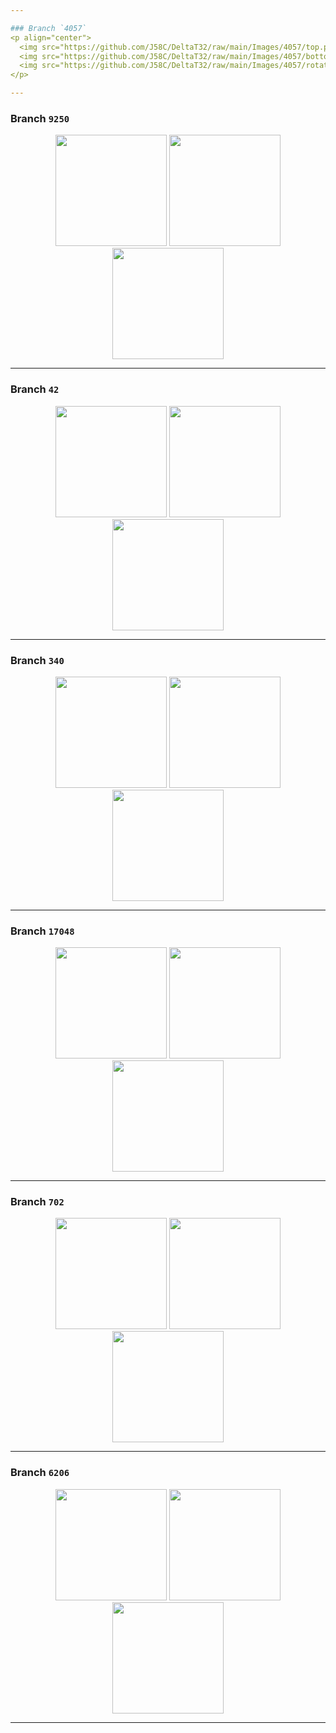 ```yaml
---

### Branch `4057`
<p align="center">
  <img src="https://github.com/J58C/DeltaT32/raw/main/Images/4057/top.png" height="178">
  <img src="https://github.com/J58C/DeltaT32/raw/main/Images/4057/bottom.png" height="178">
  <img src="https://github.com/J58C/DeltaT32/raw/main/Images/4057/rotating.gif" height="178">
</p>

---
```


### Branch `9250`
<p align="center">
  <img src="https://github.com/J58C/DeltaT32/raw/main/Images/9250/top.png" height="178">
  <img src="https://github.com/J58C/DeltaT32/raw/main/Images/9250/bottom.png" height="178">
  <img src="https://github.com/J58C/DeltaT32/raw/main/Images/9250/rotating.gif" height="178">
</p>

---

### Branch `42`
<p align="center">
  <img src="https://github.com/J58C/DeltaT32/raw/main/Images/42/top.png" height="178">
  <img src="https://github.com/J58C/DeltaT32/raw/main/Images/42/bottom.png" height="178">
  <img src="https://github.com/J58C/DeltaT32/raw/main/Images/42/rotating.gif" width="178">
</p>

---

### Branch `340`
<p align="center">
  <img src="https://github.com/J58C/DeltaT32/raw/main/Images/340/top.png" height="178">
  <img src="https://github.com/J58C/DeltaT32/raw/main/Images/340/bottom.png" height="178">
  <img src="https://github.com/J58C/DeltaT32/raw/main/Images/340/rotating.gif" width="178">
</p>

---

### Branch `17048`
<p align="center">
  <img src="https://github.com/J58C/DeltaT32/raw/main/Images/17048/top.png" height="178">
  <img src="https://github.com/J58C/DeltaT32/raw/main/Images/17048/bottom.png" height="178">
  <img src="https://github.com/J58C/DeltaT32/raw/main/Images/17048/rotating.gif" width="178">
</p>

---

### Branch `702`
<p align="center">
  <img src="https://github.com/J58C/DeltaT32/raw/main/Images/702/top.png" height="178">
  <img src="https://github.com/J58C/DeltaT32/raw/main/Images/702/bottom.png" height="178">
  <img src="https://github.com/J58C/DeltaT32/raw/main/Images/702/rotating.gif" width="178">
</p>

---
### Branch `6206`
<p align="center">
  <img src="https://github.com/J58C/DeltaT32/raw/main/Images/6206/top.png" height="178">
  <img src="https://github.com/J58C/DeltaT32/raw/main/Images/6206/bottom.png" height="178">
  <img src="https://github.com/J58C/DeltaT32/raw/main/Images/6206/rotating.gif" width="178">
</p>

---
